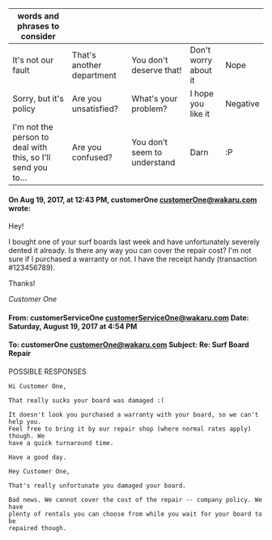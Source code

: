 |words and phrases to consider|   |   |   |   |
|---|---|---|---|---|
| It's not our fault  | That's another department  | You don't deserve that! | Don't worry about it  | Nope  |
| Sorry, but it's policy  | Are you unsatisfied?  | What's your problem?  | I hope you like it  | Negative  |
| I'm not the person to deal with this, so I'll send you to…  | Are you confused?  | 	You don’t seem to understand| Darn  | :P  |

#### On Aug 19, 2017, at 12:43 PM, customerOne <customerOne@wakaru.com> wrote:

Hey!

I bought one of your surf boards last week and have unfortunately severely dented it already. Is there any way you can cover the repair cost? I'm not sure if I purchased a warranty or not. I have the receipt handy (transaction #123456789).

Thanks!

*Customer One*

#### From: customerServiceOne <customerServiceOne@wakaru.com> Date: Saturday, August 19, 2017 at 4:54 PM
#### To: customerOne <customerOne@wakaru.com> Subject: Re: Surf Board Repair

POSSIBLE RESPONSES

```text
Hi Customer One,

That really sucks your board was damaged :(

It doesn't look you purchased a warranty with your board, so we can't help you.
Feel free to bring it by our repair shop (where normal rates apply) though. We
have a quick turnaround time.

Have a good day.
```

```text
Hey Customer One,

That's really unfortunate you damaged your board.

Bad news. We cannot cover the cost of the repair -- company policy. We have
plenty of rentals you can choose from while you wait for your board to be
repaired though.
```
